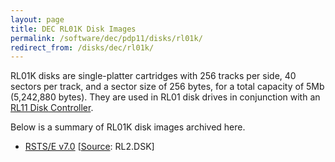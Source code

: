 ```yaml
---
layout: page
title: DEC RL01K Disk Images
permalink: /software/dec/pdp11/disks/rl01k/
redirect_from: /disks/dec/rl01k/
---
```


RL01K disks are single-platter cartridges with 256 tracks per side, 40 sectors per track, and a sector size of
256 bytes, for a total capacity of 5Mb (5,242,880 bytes).  They are used in RL01 disk drives in conjunction
with an [RL11 Disk Controller](/machines/pdp11/rl11/).

Below is a summary of RL01K disk images archived here.

  - [RSTS/E v7.0](rstsv70/) [[Source](http://skn.noip.me/pdp11/): RL2.DSK]
